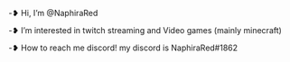 -❥ Hi, I’m @NaphiraRed 

-❥ I’m interested in twitch streaming and Video games (mainly minecraft)

-❥ How to reach me discord! my discord is NaphiraRed#1862 

<!---
NaphiraRed/NaphiraRed is a ✨ special ✨ repository because its `README.md` (this file) appears on your GitHub profile.
You can click the Preview link to take a look at your changes.
--->
